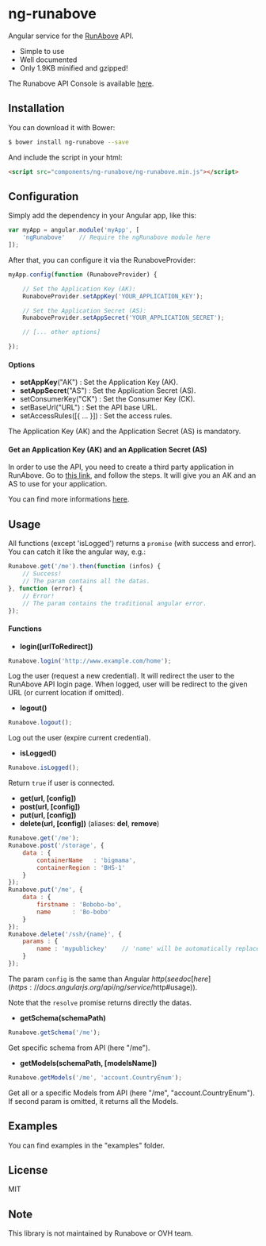 ng-runabove
===========

Angular service for the [RunAbove](https://www.runabove.com) API.

  - Simple to use
  - Well documented
  - Only 1.9KB minified and gzipped!

The Runabove API Console is available [here](https://manager.runabove.com/console).


Installation
------------

You can download it with Bower:
```bash
$ bower install ng-runabove --save
```
And include the script in your html:
```html
<script src="components/ng-runabove/ng-runabove.min.js"></script>
```


Configuration
-------------

Simply add the dependency in your Angular app, like this:

```javascript
var myApp = angular.module('myApp', [
    'ngRunabove'    // Require the ngRunabove module here
]);
```

After that, you can configure it via the RunaboveProvider:

```javascript
myApp.config(function (RunaboveProvider) {

    // Set the Application Key (AK):
    RunaboveProvider.setAppKey('YOUR_APPLICATION_KEY');

    // Set the Application Secret (AS):
    RunaboveProvider.setAppSecret('YOUR_APPLICATION_SECRET');

    // [... other options]

});
```

#### Options

* **setAppKey**("AK") : Set the Application Key (AK).
* **setAppSecret**("AS") : Set the Application Secret (AS).
* setConsumerKey("CK") : Set the Consumer Key (CK).
* setBaseUrl("URL") : Set the API base URL.
* setAccessRules([{ ... }]) : Set the access rules.

The Application Key (AK) and the Application Secret (AS) is mandatory.

#### Get an Application Key (AK) and an Application Secret (AS)

In order to use the API, you need to create a third party application in RunAbove.
Go to [this link](https://manager.runabove.com/api/createApp/), and follow the steps. It will give you an AK and an AS to use for your application.

You can find more informations [here](https://api.ovh.com/g934.first_step_with_api).


Usage
-----

All functions (except 'isLogged') returns a `promise` (with success and error). You can catch it like the angular way, e.g.:

```javascript
Runabove.get('/me').then(function (infos) {
    // Success!
    // The param contains all the datas.
}, function (error) {
    // Error!
    // The param contains the traditional angular error.
});
```

#### Functions

* **login([urlToRedirect])**
```javascript
Runabove.login('http://www.example.com/home');
```
Log the user (request a new credential).
It will redirect the user to the RunAbove API login page.
When logged, user will be redirect to the given URL (or current location if omitted).

* **logout()**
```javascript
Runabove.logout();
```
Log out the user (expire current credential).

* **isLogged()**
```javascript
Runabove.isLogged();
```
Return `true` if user is connected.

* **get(url, [config])**
* **post(url, [config])**
* **put(url, [config])**
* **delete(url, [config])** (aliases: **del**, **remove**)
```javascript
Runabove.get('/me');
Runabove.post('/storage', {
    data : {
        containerName   : 'bigmama',
        containerRegion : 'BHS-1'
    }
});
Runabove.put('/me', {
    data : {
        firstname : 'Bobobo-bo',
        name      : 'Bo-bobo'
    }
});
Runabove.delete('/ssh/{name}', {
    params : {
        name : 'mypublickey'    // 'name' will be automatically replaced in the url!
    }
});
```
The param `config` is the same than Angular $http (see doc [here](https://docs.angularjs.org/api/ng/service/$http#usage)).

Note that the `resolve` promise returns directly the datas.

* **getSchema(schemaPath)**
```javascript
Runabove.getSchema('/me');
```
Get specific schema from API (here "/me").

* **getModels(schemaPath, [modelsName])**
```javascript
Runabove.getModels('/me', 'account.CountryEnum');
```
Get all or a specific Models from API (here "/me", "account.CountryEnum"). If second param is omitted, it returns all the Models.




Examples
--------

You can find examples in the "examples" folder.


License
-------

MIT


Note
----

This library is not maintained by Runabove or OVH team.

